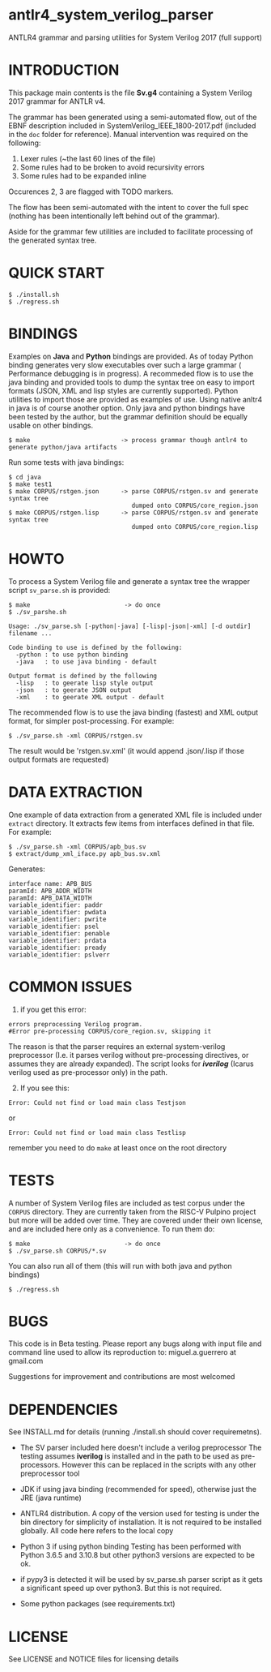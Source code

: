 # antlr4_system_verilog_parser
ANTLR4 grammar and parsing utilities for System Verilog 2017 (full support)


# INTRODUCTION

This package main contents is the file **Sv.g4** containing a 
System Verilog 2017 grammar for ANTLR v4.

The grammar has been generated using a semi-automated flow, out of the
EBNF description included in SystemVerilog_IEEE_1800-2017.pdf (included
in the ```doc``` folder for reference). Manual intervention was required on the following:

   1. Lexer rules (~the last 60 lines of the file)
   2. Some rules had to be broken to avoid recursivity errors
   3. Some rules had to be expanded inline

Occurences 2, 3 are flagged with TODO markers.

The flow has been semi-automated with the intent to cover the full
spec (nothing has been intentionally left behind out of the grammar).

Aside for the grammar few utilities are included to facilitate processing of the generated syntax tree.

# QUICK START

    $ ./install.sh
    $ ./regress.sh

# BINDINGS

Examples on **Java** and **Python** bindings are provided. As of today Python
binding generates very slow executables over such a large grammar (
Performance debugging is in progress). A recommeded flow is to use
the java binding and provided tools to dump the syntax tree on easy 
to import formats (JSON, XML and lisp styles are currently supported). Python 
utilities to import those are provided as examples of use. Using native anltr4 in java is of
course another option. Only java and python bindings have been tested by the author, but the 
grammar definition should be equally usable on other bindings.

    $ make                         -> process grammar though antlr4 to generate python/java artifacts

Run some tests with java bindings:

    $ cd java                      
    $ make test1
    $ make CORPUS/rstgen.json      -> parse CORPUS/rstgen.sv and generate syntax tree 
                                      dumped onto CORPUS/core_region.json
    $ make CORPUS/rstgen.lisp      -> parse CORPUS/rstgen.sv and generate syntax tree 
                                      dumped onto CORPUS/core_region.lisp

# HOWTO

To process a System Verilog file and generate a syntax tree the wrapper script ```sv_parse.sh``` is provided:

    $ make                          -> do once
    $ ./sv_parshe.sh
    
    Usage: ./sv_parse.sh [-python|-java] [-lisp|-json|-xml] [-d outdir] filename ...

    Code binding to use is defined by the following:
      -python : to use python binding
      -java   : to use java binding - default

    Output format is defined by the following
      -lisp   : to geerate lisp style output
      -json   : to geerate JSON output
      -xml    : to geerate XML output - default


The recommended flow is to use the java binding (fastest) and XML output format, for simpler post-processing. For example:

    $ ./sv_parse.sh -xml CORPUS/rstgen.sv 
    
 The result would be 'rstgen.sv.xml' (it would append .json/.lisp if those output formats are requested)
   
# DATA EXTRACTION

One example of data extraction from a generated XML file is included under ```extract``` directory. It extracts few items from interfaces defined in that file. For example:

    $ ./sv_parse.sh -xml CORPUS/apb_bus.sv
    $ extract/dump_xml_iface.py apb_bus.sv.xml

Generates:

```
interface name: APB_BUS
paramId: APB_ADDR_WIDTH
paramId: APB_DATA_WIDTH
variable_identifier: paddr
variable_identifier: pwdata
variable_identifier: pwrite
variable_identifier: psel
variable_identifier: penable
variable_identifier: prdata
variable_identifier: pready
variable_identifier: pslverr
```
   
# COMMON ISSUES

1. if you get this error:

```
errors preprocessing Verilog program.
#Error pre-processing CORPUS/core_region.sv, skipping it
```

The reason is that the parser requires an external system-verilog preprocessor (I.e. it parses verilog without pre-processing directives, or assumes they are  already expanded). The script looks for ***iverilog*** (Icarus verilog used as pre-processor only) in the path. 

2. If you see this:

```
Error: Could not find or load main class Testjson
```

or

    Error: Could not find or load main class Testlisp

remember you need to do ```make``` at least once on the root directory


# TESTS

A number of System Verilog files are included as test corpus under the ```CORPUS``` directory. They are currently
taken from the RISC-V Pulpino project but more will be added over time. They are covered
under their own license, and are included here only as a convenience. To run them do:


    $ make                          -> do once
    $ ./sv_parse.sh CORPUS/*.sv
    
You can also run all of them (this will run with both java and python bindings)

    $ ./regress.sh

# BUGS

This code is in Beta testing. Please report any bugs along with input file and command line used to allow its reproduction to: miguel.a.guerrero at gmail.com

Suggestions for improvement and contributions are most welcomed

# DEPENDENCIES

See INSTALL.md for details (running ./install.sh should cover requiremetns).

- The SV parser included here doesn't include a verilog preprocessor
The testing assumes  **iverilog** is installed and in the path to be 
used as pre-processors. However this can be replaced in the scripts 
with any other preprocessor tool

- JDK if using java binding (recommended for speed), otherwise 
just the JRE (java runtime)

- ANTLR4 distribution. A copy of the version used for testing is under the 
bin directory for simplicity of installation. It is not required to 
be installed globally. All code here refers to the local copy

- Python 3 if using python binding Testing has been performed with 
Python 3.6.5 and 3.10.8 but other python3 versions are expected to be
ok.

- if pypy3 is detected it will be used by sv_parse.sh parser script as it
gets a significant speed up over python3. But this is not required.

- Some python packages (see requirements.txt)

# LICENSE

See LICENSE and NOTICE files for licensing details

